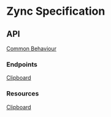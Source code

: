 # Zync Specification

## API

[Common Behaviour](API/v1/common.md)

### Endpoints

[Clipboard](API/v1/Endpoints/clipboard.md)

### Resources

[Clipboard](API/v1/Resources/clipboard.md)

